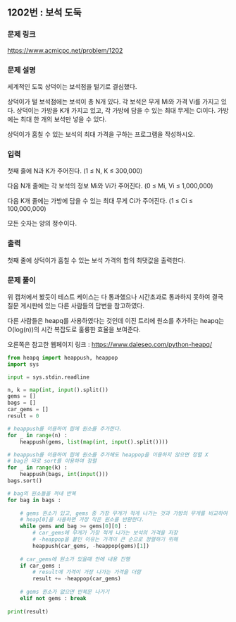 ## 1202번 : 보석 도둑
### 문제 링크
<https://www.acmicpc.net/problem/1202>

### 문제 설명
세계적인 도둑 상덕이는 보석점을 털기로 결심했다.

상덕이가 털 보석점에는 보석이 총 N개 있다. 각 보석은 무게 Mi와 가격 Vi를 가지고 있다. 상덕이는 가방을 K개 가지고 있고, 각 가방에 담을 수 있는 최대 무게는 Ci이다. 가방에는 최대 한 개의 보석만 넣을 수 있다.

상덕이가 훔칠 수 있는 보석의 최대 가격을 구하는 프로그램을 작성하시오.

### 입력
첫째 줄에 N과 K가 주어진다. (1 ≤ N, K ≤ 300,000)

다음 N개 줄에는 각 보석의 정보 Mi와 Vi가 주어진다. (0 ≤ Mi, Vi ≤ 1,000,000)

다음 K개 줄에는 가방에 담을 수 있는 최대 무게 Ci가 주어진다. (1 ≤ Ci ≤ 100,000,000)

모든 숫자는 양의 정수이다.

### 출력
첫째 줄에 상덕이가 훔칠 수 있는 보석 가격의 합의 최댓값을 출력한다.

### 문제 풀이
위 캡처에서 봤듯이 테스트 케이스는 다 통과했으나 시간초과로 통과하지 못하여 결국 질문 게시판에 있는 다른 사람들의 답변을 참고하였다.

다른 사람들은 heapq를 사용하였다는 것인데 이진 트리에 원소를 추가하는 heapq는 O(log(n))의 시간 복잡도로 훌륭한 효율을 보여준다.

오른쪽은 참고한 웹페이지 링크 : <https://www.daleseo.com/python-heapq/>


```python
from heapq import heappush, heappop
import sys

input = sys.stdin.readline

n, k = map(int, input().split())
gems = []
bags = []
car_gems = []
result = 0

# heappush를 이용하여 힙에 원소를 추가한다. 
for _ in range(n) :
    heappush(gems, list(map(int, input().split())))

# heappush를 이용하여 힙에 원소를 추가해도 heappop을 이용하지 않으면 정렬 X
# bag은 따로 sort를 이용하여 정렬
for _ in range(k) :
    heappush(bags, int(input()))
bags.sort()

# bag의 원소들을 꺼내 반복
for bag in bags : 
    
    # gems 원소가 있고, gems 중 가장 무게가 적게 나가는 것과 가방의 무게를 비교하여 가방이 더 클때 안에 내용 진행
    # heap[0]을 사용하면 가장 작은 원소를 반환한다.
    while gems and bag >= gems[0][0] :
        # car_gems에 무게가 가장 적게 나가는 보석의 가격을 저장
        # -heappop을 붙인 이유는 가격이 큰 순으로 정렬하기 위해
        heappush(car_gems, -heappop(gems)[1])
    
    # car_gems에 원소가 있을때 안에 내용 진행
    if car_gems : 
        # result에 가격이 가장 나가는 가격을 더함
        result += -heappop(car_gems)
    
    # gems 원소가 없으면 반복문 나가기
    elif not gems : break
        
print(result)
```
